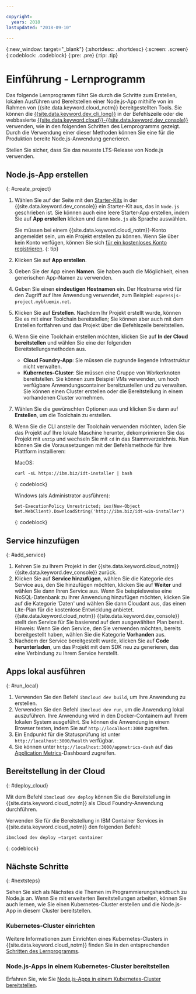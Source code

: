 ```yaml
---

copyright:
  years: 2018
lastupdated: "2018-09-10"

---
```


{:new_window: target="_blank"}
{:shortdesc: .shortdesc}
{:screen: .screen}
{:codeblock: .codeblock}
{:pre: .pre}
{:tip: .tip}

# Einführung - Lernprogramm

Das folgende Lernprogramm führt Sie durch die Schritte zum Erstellen, lokalen Ausführen und Bereitstellen einer Node.js-App mithilfe von im Rahmen von {{site.data.keyword.cloud_notm}} bereitgestellten Tools. Sie können die [{{site.data.keyword.dev_cli_long}}](https://console.bluemix.net/docs/cloudnative/dev_cli.html#add-cli) in der Befehlszeile oder die webbasierte [{{site.data.keyword.cloud}}-{{site.data.keyword.dev_console}}](https://console.bluemix.net/developer/appservice/dashboard) verwenden, wie in den folgenden Schritten des Lernprogramms gezeigt. Durch die Verwendung einer dieser Methoden können Sie eine für die Produktion bereite Node.js-Anwendung generieren.

Stellen Sie sicher, dass Sie das neueste LTS-Release von Node.js verwenden.

## Node.js-App erstellen
{: #create_project}

1. Wählen Sie auf der Seite mit den [Starter-Kits](https://console.bluemix.net/developer/appservice/starter-kits) in der {{site.data.keyword.dev_console}} ein Starter-Kit aus, das in `Node.js` geschrieben ist. Sie können auch eine leere Starter-App erstellen, indem Sie auf **App erstellen** klicken und dann `Node.js` als Sprache auswählen.

    Sie müssen bei einem {{site.data.keyword.cloud_notm}}-Konto angemeldet sein, um ein Projekt erstellen zu können. Wenn Sie über kein Konto verfügen, können Sie sich [für ein kostenloses Konto registrieren](https://console.bluemix.net/registration).
    {: tip}

2. Klicken Sie auf **App erstellen**.
3. Geben Sie der App einen **Namen**. Sie haben auch die Möglichkeit, einen generischen App-Namen zu verwenden.
4. Geben Sie einen **eindeutigen Hostnamen** ein. Der Hostname wird für den Zugriff auf Ihre Anwendung verwendet, zum Beispiel: `expressjs-project.mybluemix.net`.
5. Klicken Sie auf **Erstellen**. Nachdem Ihr Projekt erstellt wurde, können Sie es mit einer Toolchain bereitstellen; Sie können aber auch mit dem Erstellen fortfahren und das Projekt über die Befehlszeile bereitstellen.
6. Wenn Sie eine Toolchain erstellen möchten, klicken Sie auf **In der Cloud bereitstellen** und wählen Sie eine der folgenden Bereitstellungsmethoden aus.
    * **Cloud Foundry-App**: Sie müssen die zugrunde liegende Infrastruktur nicht verwalten.
    * **Kubernetes-Cluster**: Sie müssen eine Gruppe von Workerknoten bereitstellen. Sie können zum Beispiel VMs verwenden, um hoch verfügbare Anwendungscontainer bereitzustellen und zu verwalten. Sie können einen Cluster erstellen oder die Bereitstellung in einem vorhandenen Cluster vornehmen.

7. Wählen Sie die gewünschten Optionen aus und klicken Sie dann auf **Erstellen**, um die Toolchain zu erstellen.

8. Wenn Sie die CLI anstelle der Toolchain verwenden möchten, laden Sie das Projekt auf Ihre lokale Maschine herunter, dekomprimieren Sie das Projekt mit `unzip` und wechseln Sie mit `cd` in das Stammverzeichnis. Nun können Sie die Voraussetzungen mit der Befehlsmethode für Ihre Plattform installieren:

    MacOS:
    ```
    curl -sL https://ibm.biz/idt-installer | bash
    ```
    {: codeblock}

    Windows (als Administrator ausführen):
    ```
    Set-ExecutionPolicy Unrestricted; iex(New-Object Net.WebClient).DownloadString('http://ibm.biz/idt-win-installer')
    ```
    {: codeblock}

## Service hinzufügen
{: #add_service}

1. Kehren Sie zu Ihrem Projekt in der {{site.data.keyword.cloud_notm}} {{site.data.keyword.dev_console}} zurück.
2. Klicken Sie auf **Service hinzufügen**, wählen Sie die Kategorie des Service aus, den Sie hinzufügen möchten, klicken Sie auf **Weiter** und wählen Sie dann Ihren Service aus. Wenn Sie beispielsweise eine NoSQL-Datenbank zu Ihrer Anwendung hinzufügen möchten, klicken Sie auf die Kategorie 'Daten' und wählen Sie dann Cloudant aus, das einen Lite-Plan für die kostenlose Entwicklung anbietet. {{site.data.keyword.cloud_notm}} {{site.data.keyword.dev_console}} stellt den Service für Sie basierend auf dem ausgewählten Plan bereit. Hinweis: Wenn Sie den Service, den Sie verwenden möchten, bereits bereitgestellt haben, wählen Sie die Kategorie **Vorhanden** aus.
3. Nachdem der Service bereitgestellt wurde, klicken Sie auf **Code herunterladen**, um das Projekt mit dem SDK neu zu generieren, das eine Verbindung zu Ihrem Service herstellt.

<!--
<video of creating a project and adding a service>
-->

## Apps lokal ausführen
{: #run_local}

1. Verwenden Sie den Befehl `ibmcloud dev build`, um Ihre Anwendung zu erstellen.
2. Verwenden Sie den Befehl `ibmcloud dev run`, um die Anwendung lokal auszuführen. Ihre Anwendung wird in den Docker-Containern auf Ihrem lokalen System ausgeführt. Sie können die Anwendung in einem Browser testen, indem Sie auf `http://localhost:3000` zugreifen.
3. Ein Endpunkt für die Statusprüfung ist unter `http://localhost:3000/health` verfügbar.
4. Sie können unter `http://localhost:3000/appmetrics-dash` auf das [Application Metrics](https://developer.ibm.com/node/monitoring-post-mortem/application-metrics-node-js/)-Dashboard zugreifen.

<!--
<video>
-->

## Bereitstellung in der Cloud
{: #deploy_cloud}

Mit dem Befehl `ibmcloud dev deploy` können Sie die Bereitstellung in {{site.data.keyword.cloud_notm}} als Cloud Foundry-Anwendung durchführen. 

Verwenden Sie für die Bereitstellung in IBM Container Services in {{site.data.keyword.cloud_notm}} den folgenden Befehl:
```
ibmcloud dev deploy –target container 
```
{: codeblock}

## Nächste Schritte
{: #nextsteps}

Sehen Sie sich als Nächstes die Themen im Programmierungshandbuch zu Node.js an. Wenn Sie mit erweiterten Bereitstellungen arbeiten, können Sie auch lernen, wie Sie einen Kubernetes-Cluster erstellen und die Node.js-App in diesem Cluster bereitstellen.

### Kubernetes-Cluster einrichten
Weitere Informationen zum Einrichten eines Kubernetes-Clusters in {{site.data.keyword.cloud_notm}} finden Sie in den entsprechenden [Schritten des Lernprogramms](https://console.bluemix.net/docs/containers/cs_clusters.html#clusters).

### Node.js-Apps in einem Kubernetes-Cluster bereitstellen
Erfahren Sie, wie Sie [Node.js-Apps in einem Kubernetes-Cluster bereitstellen](../containers/cs_tutorials_apps.html).
